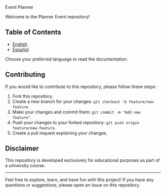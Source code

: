 Event Planner

Welcome to the Planner Event repository!

## Table of Contents
- [English](README_EN.md)
- [Español](README_ES.md)

Choose your preferred language to read the documentation.


## Contributing

If you would like to contribute to this repository, please follow these steps:

1. Fork this repository.
2. Create a new branch for your changes: `git checkout -b feature/new-feature`.
3. Make your changes and commit them: `git commit -m "Add new feature"`.
4. Push your changes to your forked repository: `git push origin feature/new-feature`.
5. Create a pull request explaining your changes.


## Disclaimer
This repository is developed exclusively for educational purposes as part of a university course. 

--------------------------------------------------

Feel free to explore, learn, and have fun with this project! If you have any questions or suggestions, please open an issue on this repository.
